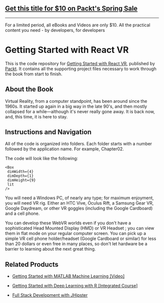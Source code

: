 ## [Get this title for $10 on Packt's Spring Sale](https://www.packt.com/B08540?utm_source=github&utm_medium=packt-github-repo&utm_campaign=spring_10_dollar_2022)
-----
For a limited period, all eBooks and Videos are only $10. All the practical content you need \- by developers, for developers

# Getting Started with React VR
This is the code repository for [Getting Started with React VR](https://www.packtpub.com/web-development/getting-started-react-vr?utm_source=github&utm_medium=repository&utm_campaign=9781788476607), published by [Packt](https://www.packtpub.com/?utm_source=github). It contains all the supporting project files necessary to work through the book from start to finish.
## About the Book
Virtual Reality, from a computer standpoint, has been around since the 1960s. It started up again in a big way in the late 90's, and then mostly collapsed for a while—although it's never really gone away. It is back now, and, this time, it is here to stay.
## Instructions and Navigation
All of the code is organized into folders. Each folder starts with a number followed by the application name. For example, Chapter02.



The code will look like the following:
```
<Box
 dimWidth={4}
 dimDepth={1}
 dimHeight={9}
 lit
/>
```

You will need a Windows PC, of nearly any type; for maximum enjoyment, you will need  VR rig. Either an HTC Vive, Oculus Rift, a Samsung Gear VR, Google Daydream, or other VR goggles (including the Google Cardboard) and a cell phone.

You can develop these WebVR worlds even if you don't have a sophisticated Head Mounted Display (HMD) or VR Headset ; you can view them in flat mode on your regular computer screen.  You can pick up a simple VR cell phone holder/headset (Google Cardboard or similar) for less than 20 dollars or even free in many places, so don't let hardware be a barrier to learning about the next great thing.

## Related Products
* [Getting Started with MATLAB Machine Learning [Video]](https://www.packtpub.com/big-data-and-business-intelligence/getting-started-matlab-machine-learning-video?utm_source=github&utm_medium=repository&utm_campaign=9781788999847)

* [Getting Started with Deep Learning with R [Integrated Course]](https://www.packtpub.com/application-development/getting-started-deep-learning-r-integrated-course?utm_source=github&utm_medium=repository&utm_campaign=9781788399029)

* [Full Stack Development with JHipster](https://www.packtpub.com/application-development/full-stack-development-jhipster?utm_source=github&utm_medium=repository&utm_campaign=9781788476317)

